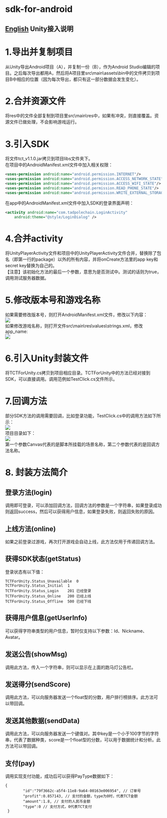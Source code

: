 sdk-for-android
====
[English](./README_EN.md "English Document")
Unity接入说明
----

# 1.导出并复制项目
从Unity导出Android项目（A），并复制一份（B），作为Android Studio编辑的项目。之后每次导出都用A，然后将A项目里src\main\assets\bin中的文件拷贝到项目B中相应的位置（因为每次导出，都只有这一部分数据会发生变化）。
# 2.合并资源文件
将res中的文件全部复制到项目里src\main\res中，如果有冲突，则直接覆盖。资源文件已做处理，不会影响游戏运行。
# 3.引入SDK
将文件tct_v1.1.0.jar拷贝到项目libs文件夹下。<br>
在项目中的AndroidManifest.xml文件中加入相关权限：<br>
```xml
<uses-permission android:name="android.permission.INTERNET"/>
<uses-permission android:name="android.permission.ACCESS_NETWORK_STATE"/>
<uses-permission android:name="android.permission.ACCESS_WIFI_STATE"/>
<uses-permission android:name="android.permission.READ_PHONE_STATE"/>
<uses-permission android:name="android.permission.WRITE_EXTERNAL_STORAGE"/>
```

在app中的AndroidManifest.xml文件中加入SDK的登录界面声明：<br>
```xml
<activity android:name="com.tadpolechain.LoginActivity"
    android:theme="@style/LoginDialog" />
```

# 4.合并activity
将UnityPlayerActivity文件和项目中的UnityPlayerActivity文件合并，替换除了包名（即第一行的package）以外的所有内容，并将onCreate方法里的app key和secret key替换为自己的。<br>
【注意】该初始化方法的最后一个参数，意思为是否测试中。测试的话则为true，调用测试服务器数据。
# 5.修改版本号和游戏名称
如果需要修改版本号，则打开AndroidManifest.xml文件，修改以下内容：<br>
![](http://img.suncity.ink/github/2018/05/git_0001.png) <br>
如果修改游戏名称，则打开文件src\main\res\values\strings.xml，修改app_name:<br>
![](http://img.suncity.ink/github/2018/05/git_0002.png) 
# 6.引入Unity封装文件
将TCTForUnity.cs拷贝到项目相应目录。TCTForUnity中的方法已经对接到SDK，可以直接调用。调用范例如TestClick.cs文件所示。
# 7.回调方法
部分SDK方法的调用需要回调，比如登录功能，TestClick.cs中的调用方法如下所示：<br>
![](http://img.suncity.ink/github/2018/05/git_0003.png)<br>
项目目录如下：<br>
![](http://img.suncity.ink/github/2018/05/git_0004.png)<br>
第一个参数Canvas代表的是脚本所挂载的场景名称，第二个参数代表的是回调方法名称。
# 8. 封装方法简介
## 登录方法(login)
调用即可登录，可以添加回调方法，回调方法的参数是一个字符串，如果登录成功则返回success，然后可以获得用户信息，如果登录失败，则返回失败的原因。
## 上线方法(online)
如果之前登录过游戏，再次打开游戏会自动上线，此方法仅用于传递回调方法。
## 获得SDK状态(getStatus)
登录状态有以下值：<br>
```table
TCTForUnity.Status_Unavailable	0	
TCTForUnity.Status_Initial	1	
TCTForUnity.Status_Login	201	已经登录
TCTForUnity.Status_Online	200	已经上线
TCTForUnity.Status_Offline	500	已经下线
```

## 获得用户信息(getUserInfo)
可以获得字符串类型的用户信息，暂时仅支持以下参数：Id、Nickname、Avatar。
## 发送公告(showMsg)
调用此方法，传入一个字符串，则可以显示在上面的跑马灯公告栏。
## 发送得分(sendScore)
调用此方法，可以向服务器发送一个float型的分数，用户排行榜排序。此方法可以带回调。
## 发送其他数据(sendData)
调用此方法，可以向服务器发送一个键值对。其中key是一个小于100字节的字符串，代表了数据种类，score是一个float型的分数，可以用于数据统计和分析。此方法可以带回调。
## 支付(pay)
调用实现支付功能，成功后可以获得PayType数据如下：
```
{
        "id":"79f3662c-a5f4-11e8-9a64-00163e006954", // 订单号
        "profit":0.857143, // 支付的金额，type为0时，代表TCT金额
        "amount":1.8, // 支付的人民币金额
        "type":0 // 支付方式，0代表TCT支付
 }
```
